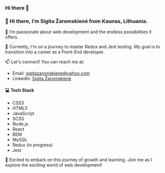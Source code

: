 ### Hi there 👋

### 👋 Hi there, I’m Sigita Žaromskienė from Kaunas, Lithuania.

👀 I’m passionate about web development and the endless possibilities it offers.

🌱 Currently, I'm on a journey to master Redux and Jest testing. My goal is to transition into a career as a Front-End developer.

📫 Let's connect! You can reach me at:
- Email: sigitazaromskiene@yahoo.com
- LinkedIn: [Sigita Žaromskienė](https://www.linkedin.com/in/sigita-zaromskiene/)

#### 💻 Tech Stack
- CSS3
- HTML5
- JavaScript
- SCSS
- Node.js
- React
- BEM
- MySQL
- Redux (in progress)
- Jest


🚀 Excited to embark on this journey of growth and learning. Join me as I explore the exciting world of web development!
